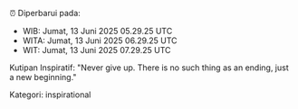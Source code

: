 ⏰ Diperbarui pada:
- WIB: Jumat, 13 Juni 2025 05.29.25 UTC
- WITA: Jumat, 13 Juni 2025 06.29.25 UTC
- WIT: Jumat, 13 Juni 2025 07.29.25 UTC

Kutipan Inspiratif:
"Never give up. There is no such thing as an ending, just a new beginning."


Kategori: inspirational

